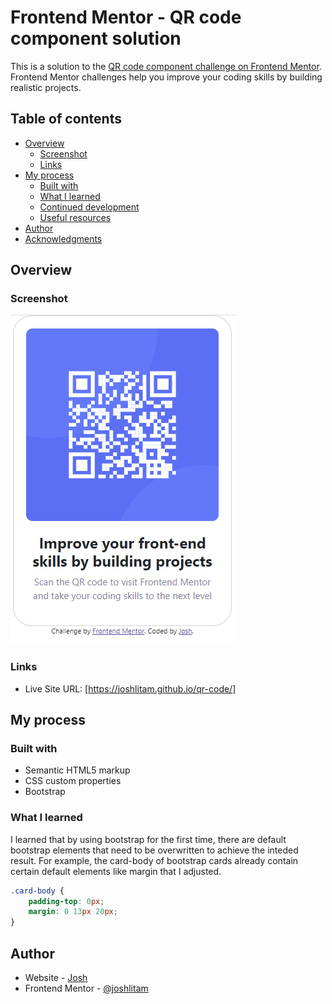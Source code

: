 # Frontend Mentor - QR code component solution

This is a solution to the [QR code component challenge on Frontend Mentor](https://www.frontendmentor.io/challenges/qr-code-component-iux_sIO_H). Frontend Mentor challenges help you improve your coding skills by building realistic projects. 

## Table of contents

- [Overview](#overview)
  - [Screenshot](#screenshot)
  - [Links](#links)
- [My process](#my-process)
  - [Built with](#built-with)
  - [What I learned](#what-i-learned)
  - [Continued development](#continued-development)
  - [Useful resources](#useful-resources)
- [Author](#author)
- [Acknowledgments](#acknowledgments)


## Overview

### Screenshot

![](./images/finished-picture.png)


### Links

- Live Site URL: [https://joshlitam.github.io/qr-code/]

## My process

### Built with

- Semantic HTML5 markup
- CSS custom properties
- Bootstrap

### What I learned

I learned that by using bootstrap for the first time, there are default bootstrap elements that need to be overwritten to achieve the inteded result.
For example, the card-body of bootstrap cards already contain certain default elements like margin that I adjusted.


```css
.card-body {
    padding-top: 0px;
    margin: 0 13px 20px;
}
```

## Author

- Website - [Josh](https://github.com/joshlitam)
- Frontend Mentor - [@joshlitam](https://www.frontendmentor.io/profile/joshlitam)
